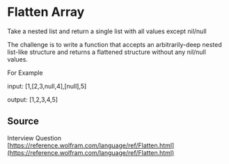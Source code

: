 # Flatten Array

Take a nested list and return a single list with all values except nil/null

The challenge is to write a function that accepts an arbitrarily-deep nested list-like structure and returns a flattened structure without any nil/null values.

For Example

input: [1,[2,3,null,4],[null],5]

output: [1,2,3,4,5]


## Source

Interview Question [https://reference.wolfram.com/language/ref/Flatten.html](https://reference.wolfram.com/language/ref/Flatten.html)
